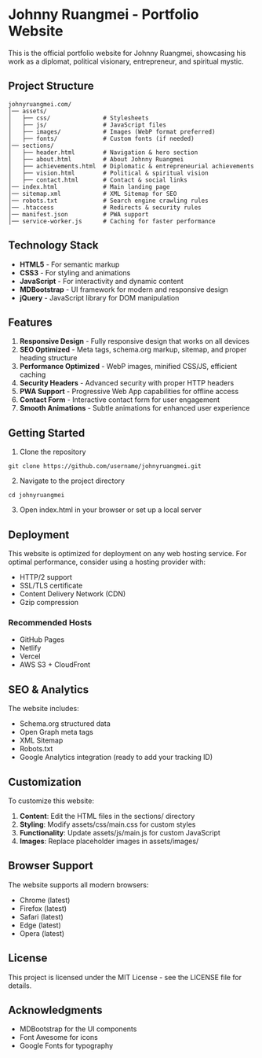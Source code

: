# Johnny Ruangmei - Portfolio Website

This is the official portfolio website for Johnny Ruangmei, showcasing his work as a diplomat, political visionary, entrepreneur, and spiritual mystic.

## Project Structure

```
johnyruangmei.com/  
│── assets/  
│   ├── css/               # Stylesheets  
│   ├── js/                # JavaScript files  
│   ├── images/            # Images (WebP format preferred)  
│   ├── fonts/             # Custom fonts (if needed)  
│── sections/  
│   ├── header.html        # Navigation & hero section  
│   ├── about.html         # About Johnny Ruangmei  
│   ├── achievements.html  # Diplomatic & entrepreneurial achievements  
│   ├── vision.html        # Political & spiritual vision  
│   ├── contact.html       # Contact & social links  
│── index.html             # Main landing page  
│── sitemap.xml            # XML Sitemap for SEO  
│── robots.txt             # Search engine crawling rules  
│── .htaccess              # Redirects & security rules  
│── manifest.json          # PWA support  
│── service-worker.js      # Caching for faster performance  
```

## Technology Stack

- **HTML5** - For semantic markup
- **CSS3** - For styling and animations
- **JavaScript** - For interactivity and dynamic content
- **MDBootstrap** - UI framework for modern and responsive design
- **jQuery** - JavaScript library for DOM manipulation

## Features

1. **Responsive Design** - Fully responsive design that works on all devices
2. **SEO Optimized** - Meta tags, schema.org markup, sitemap, and proper heading structure
3. **Performance Optimized** - WebP images, minified CSS/JS, efficient caching
4. **Security Headers** - Advanced security with proper HTTP headers
5. **PWA Support** - Progressive Web App capabilities for offline access
6. **Contact Form** - Interactive contact form for user engagement
7. **Smooth Animations** - Subtle animations for enhanced user experience

## Getting Started

1. Clone the repository
```
git clone https://github.com/username/johnyruangmei.git
```

2. Navigate to the project directory
```
cd johnyruangmei
```

3. Open index.html in your browser or set up a local server

## Deployment

This website is optimized for deployment on any web hosting service. For optimal performance, consider using a hosting provider with:

- HTTP/2 support
- SSL/TLS certificate
- Content Delivery Network (CDN)
- Gzip compression

### Recommended Hosts
- GitHub Pages
- Netlify
- Vercel
- AWS S3 + CloudFront

## SEO & Analytics

The website includes:
- Schema.org structured data
- Open Graph meta tags
- XML Sitemap
- Robots.txt
- Google Analytics integration (ready to add your tracking ID)

## Customization

To customize this website:

1. **Content**: Edit the HTML files in the sections/ directory
2. **Styling**: Modify assets/css/main.css for custom styles
3. **Functionality**: Update assets/js/main.js for custom JavaScript
4. **Images**: Replace placeholder images in assets/images/

## Browser Support

The website supports all modern browsers:
- Chrome (latest)
- Firefox (latest)
- Safari (latest)
- Edge (latest)
- Opera (latest)

## License

This project is licensed under the MIT License - see the LICENSE file for details.

## Acknowledgments

- MDBootstrap for the UI components
- Font Awesome for icons
- Google Fonts for typography 